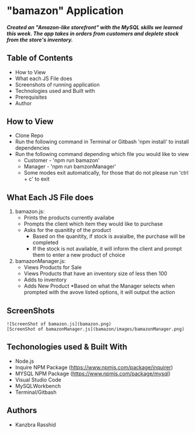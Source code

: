 # "bamazon" Application
##### Created an "Amazon-like storefront" with the MySQL skills we learned this week. The app takes in orders from customers and deplete stock from the store's inventory. 

## Table of Contents
* How to View
* What each JS File does
* Screenshots of running application
* Technologies used and Built with
* Prerequisites
* Author


## How to View
* Clone Repo
* Run the following command in Terminal or Gitbash 'npm install' to install dependencies
* Run the following command depending which file you would like to view
  * Customer -  'npm run bamazon'
  * Manager - 'npm run bamzonManager'
  * Some modes exit automatically, for those that do not please run 'ctrl + c' to exit
 
 ## What Each JS File does
 1. bamazon.js:
    * Prints the products currently availabe
    * Prompts the client which item they would like to purchase
    * Asks for the quanitity of the product
      * Based on the quanitity, if stock is avaialbe, the purchase will be completed
      * If the stock is not available, it will inform the client and prompt them to enter a new product of choice
 2. bamazonManager.js:
    * Views Products for Sale
    * Views Products that have an inventory size of less then 100
    * Adds to inventory
    * Adds New Product
      *Based on what the Manager selects when prompted with the avove listed options, it will output the action
    
 ## ScreenShots
 
    ![ScreenShot of bamazon.js](bamazon.png)
    [ScreenShot of bamazonManager.js](bamazon/images/bamazonManager.png)
    
 ## Techonologies used & Built With
 * Node.js
 * Inquire NPM Package (https://www.npmjs.com/package/inquirer)
 * MYSQL NPM Package (https://www.npmjs.com/package/mysql)
 * Visual Studio Code
 * MySQLWorkbench
 * Terminal/Gitbash

## Authors
 * Kanzbra Rasshid
